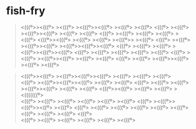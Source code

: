 # fish-fry

 ><(((º>><(((º>     ><(((º>     ><(((º>><(((º>      ><(((º>       ><(((º>
 ><(((º>            ><(((º>     ><(((º>><(((º>      ><(((º>       ><(((º>
 ><(((º>            ><(((º>     ><(((º>             ><(((º>       ><(((º>
 ><(((º>><(((º>     ><(((º>     ><(((º>             ><(((º>>      ><(((º>
 ><(((º>            ><(((º>     ><(((º>><(((º>      ><(((º>><(((º>><(((º>
 ><(((º>            ><(((º>            ><(((º>      ><(((º>><(((º>><(((º>
 ><(((º>            ><(((º>            ><(((º>      ><(((º>       ><(((º>
 ><(((º>            ><(((º>     ><(((º>><(((º>      ><(((º>       ><(((º>
 ><(((º>            ><(((º>     ><(((º>><(((º>      ><(((º>       ><(((º>
 
 
 ><(((º>><(((º>     ><(((º>><(((º>><(((º>   ><(((º>    ><(((º>          ><(((º>    
 ><(((º>            ><(((º>><(((º>><(((º>    ><(((º>  ><(((º>
 ><(((º>            ><(((º>       ><(((º>     ><(((º>><(((º>       ><(((º>     ><(((º>
 ><(((º>><(((º>     ><(((º>       ><(((º>       ><(((((((º>       
 ><(((º>            ><(((º>       ><(((º>         ><(((º>      ><(((º>     ><(((º>
 ><(((º>            ><(((º>><(((º>><((º>          ><(((º>
 ><(((º>            ><(((º>     ><(((º>           ><(((º>            ><(((º>    ><(((º>
 ><(((º>            ><(((º>       ><(((º>         <(((º>      
 ><(((º>            ><(((º>         ><(((º>       ><(((º>         ><(((º>    ><(((º>
 
 
